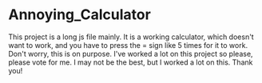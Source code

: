 # Annoying_Calculator
This project is a long js file mainly. It is a working calculator, which doesn't want to work, and you have to press the = sign like 5 times for it to work. Don't worry, this is on purpose. I've worked a lot on this
project so please, please vote for me. I may not be the best, but I worked a lot on this. Thank you!
